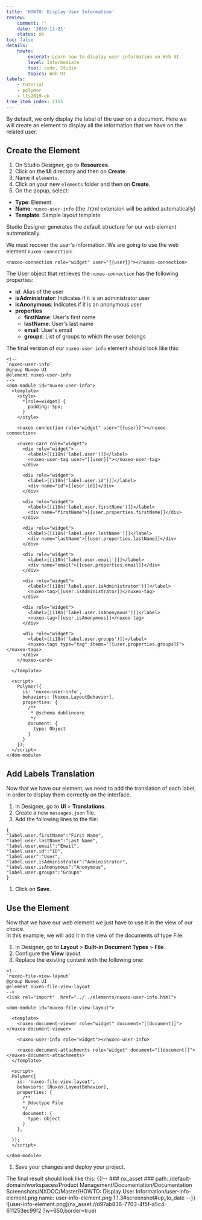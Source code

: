 ```yaml
---
title: 'HOWTO: Display User Information'
review:
    comment: ''
    date: '2019-11-21'
    status: ok
toc: false
details:
    howto:
        excerpt: Learn how to display user information on Web UI
        level: Intermediate
        tool: code, Studio
        topics: Web UI
labels:
    - tutorial
    - polymer
    - lts2019-ok
tree_item_index: 1155
---
```


By default, we only display the label of the user on a document. Here we will create an element to display all the information that we have on the related user.

## Create the Element

1. On Studio Designer, go to **Resources**.
1. Click on the **UI** directory and then on **Create**.
1. Name it `elements`.
1. Click on your new `elements` folder and then on **Create**.
1. On the popup, select:  
  - **Type**: Element
  - **Name**: `nuxeo-user-info` (the .html extension will be added automatically)
  - **Template**: Sample layout template

Studio Designer generates the default structure for our web element automatically.

We must recover the user's information. We are going to use the web element `nuxeo-connection`:
```
<nuxeo-connection role="widget" user="{{user}}"></nuxeo-connection>
```

The User object that retrieves the `nuxeo-connection` has the following properties:
- **id**: Alias of the user
- **isAdministrator**: Indicates if it is an administrator user
- **isAnonymous**: Indicates if it is an anonymous user
- **properties**
  - **firstName**: User's first name
  - **lastName**: User's last name
  - **email**: User's email
  - **groups**: List of groups to which the user belongs

The final version of our `nuxeo-user-info` element should look like this:
```
<!--
`nuxeo-user-info`
@group Nuxeo UI
@element nuxeo-user-info
-->
<dom-module id="nuxeo-user-info">
  <template>
    <style>
      *[role=widget] {
        padding: 5px;
      }
    </style>

    <nuxeo-connection role="widget" user="{{user}}"></nuxeo-connection>

    <nuxeo-card role="widget">
      <div role="widget">
        <label>[[i18n('label.user')]]</label>
        <nuxeo-user-tag user="[[user]]"></nuxeo-user-tag>
      </div>

      <div role="widget">
        <label>[[i18n('label.user.id')]]</label>
        <div name="id">[[user.id]]</div>
      </div>

      <div role="widget">
        <label>[[i18n('label.user.firstName')]]</label>
        <div name="firstName">[[user.properties.firstName]]</div>
      </div>  

      <div role="widget">
        <label>[[i18n('label.user.lastName')]]</label>
        <div name="lastName">[[user.properties.lastName]]</div>
      </div>        

      <div role="widget">
        <label>[[i18n('label.user.email')]]</label>
        <div name="email">[[user.properties.email]]</div>
      </div>             

      <div role="widget">
        <label>[[i18n('label.user.isAdministrator')]]</label>
        <nuxeo-tag>[[user.isAdministrator]]</nuxeo-tag>
      </div>           

      <div role="widget">
        <label>[[i18n('label.user.isAnonymous')]]</label>
        <nuxeo-tag>[[user.isAnonymous]]</nuxeo-tag>
      </div>   

      <div role="widget">
        <label>[[i18n('label.user.groups')]]</label>
        <nuxeo-tags type="tag" items="[[user.properties.groups]]"></nuxeo-tags>
      </div>   
    </nuxeo-card>

  </template>

  <script>
    Polymer({
      is: 'nuxeo-user-info',
      behaviors: [Nuxeo.LayoutBehavior],
      properties: {
        /**
         * @schema dublincore
         */
        document: {
          type: Object
        }       
      }     
    });
  </script>
</dom-module>
```

## Add Labels Translation

Now that we have our element, we need to add the translation of each label, in order to display them correctly on the interface.

1. In Designer, go to **UI** > **Translations**.
1. Create a new `messages.json` file.
1. Add the following lines to the file:
```
{
"label.user.firstName":"First Name",
"label.user.lastName":"Last Name",
"label.user.email":"Email",
"label.user.id":"ID",
"label.user":"User",
"label.user.isAdministrator":"Administrator",
"label.user.isAnonymous":"Anonymous",
"label.user.groups":"Groups"
}
```
1. Click on **Save**.


## Use the Element

Now that we have our web element we just have to use it in the view of our choice.</br>
In this example, we will add it in the view of the documents of type File:

1. In Designer, go to **Layout** > **Built-in Document Types** > **File**.
1. Configure the **View** layout.
1. Replace the existing content with the following one:

  ```
  <!--
  `nuxeo-file-view-layout`
  @group Nuxeo UI
  @element nuxeo-file-view-layout
  -->
  <link rel="import"  href="../../elements/nuxeo-user-info.html">

  <dom-module id="nuxeo-file-view-layout">

    <template>
      <nuxeo-document-viewer role="widget" document="[[document]]"></nuxeo-document-viewer>

      <nuxeo-user-info role="widget"></nuxeo-user-info>

      <nuxeo-document-attachments role="widget" document="[[document]]"></nuxeo-document-attachments>
    </template>

    <script>
    Polymer({
      is: 'nuxeo-file-view-layout',
      behaviors: [Nuxeo.LayoutBehavior],
      properties: {
        /**
        * @doctype File
        */
        document: {
          type: Object
        }   
      },

    });
    </script>

  </dom-module>
  ```
1. Save your changes and deploy your project.

The final result should look like this:
{{!--     ### nx_asset ###
    path: /default-domain/workspaces/Product Management/Documentation/Documentation Screenshots/NXDOC/Master/HOWTO: Display User Information/user-info-element.png
    name: user-info-element.png
    1.1.3#screenshot#up_to_date
--}}
![user-info-element.png](nx_asset://d97ab836-7703-4f5f-a5c4-611253ec99f2 ?w=650,border=true)
